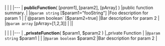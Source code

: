 




|	|	|
|---
| __publicFunction__( [$param1], [$param2], [pArray] )	|public function summary.	|
|`@param string` [$param1="fooString"]	|Foo description for param 1	|
|`@param boolean` [$param2=true]	|Bar description for param 2	|
|`@param array` [pArray=[1,2,3]]	|	||


|	|	|
|---
| ___privateFunction__( $param1, $param2 )	|_private Function	|
|`@param string` $param1	|	|
|`@param boolean` $param2	|Bar description for param 2	|
